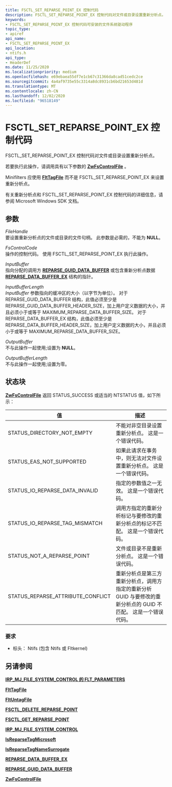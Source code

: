 ```yaml
---
title: FSCTL_SET_REPARSE_POINT_EX 控制代码
description: FSCTL_SET_REPARSE_POINT_EX 控制代码对文件或目录设置重新分析点。
keywords:
- FSCTL_SET_REPARSE_POINT_EX 控制代码可安装的文件系统驱动程序
topic_type:
- apiref
api_name:
- FSCTL_SET_REPARSE_POINT_EX
api_location:
- ntifs.h
api_type:
- HeaderDef
ms.date: 11/25/2020
ms.localizationpriority: medium
ms.openlocfilehash: e69ebaea55df7e1cb67c31366da8cad51cedc2ce
ms.sourcegitcommit: 4a4af9735e55c3314a8dc8931cb6bd21653d481d
ms.translationtype: MT
ms.contentlocale: zh-CN
ms.lasthandoff: 12/02/2020
ms.locfileid: "96518149"
---
```

# <a name="fsctl_set_reparse_point_ex-control-code"></a>FSCTL_SET_REPARSE_POINT_EX 控制代码

FSCTL_SET_REPARSE_POINT_EX 控制代码对文件或目录设置重新分析点。

若要执行此操作，请调用具有以下参数的 [**ZwFsControlFile**](/windows-hardware/drivers/ddi/ntifs/nf-ntifs-zwfscontrolfile) 。

Minifilters 应使用 [**FltTagFile**](/windows-hardware/drivers/ddi/fltkernel/nf-fltkernel-flttagfile) 而不是 FSCTL_SET_REPARSE_POINT_EX 来设置重新分析点。

有关重新分析点和 FSCTL_SET_REPARSE_POINT_EX 控制代码的详细信息，请参阅 Microsoft Windows SDK 文档。

## <a name="parameters"></a>参数

*FileHandle*  
要设置重新分析点的文件或目录的文件句柄。 此参数是必需的，不能为 **NULL**。

*FsControlCode*  
操作的控制代码。 使用 FSCTL_SET_REPARSE_POINT_EX 执行此操作。

*InputBuffer*  
指向分配的调用方 [**REPARSE_GUID_DATA_BUFFER**](/windows-hardware/drivers/ddi/ntifs/ns-ntifs-_reparse_guid_data_buffer) 或包含重新分析点数据 [**REPARSE_DATA_BUFFER_EX**](/windows-hardware/drivers/ddi/ntifs/ns-ntifs-_reparse_data_buffer_ex) 结构的指针。

*InputBufferLength*  
*InputBuffer* 参数指向的缓冲区的大小（以字节为单位）。 对于 REPARSE_GUID_DATA_BUFFER 结构，此值必须至少是 REPARSE_GUID_DATA_BUFFER_HEADER_SIZE，加上用户定义数据的大小，并且必须小于或等于 MAXIMUM_REPARSE_DATA_BUFFER_SIZE。 对于 REPARSE_DATA_BUFFER_EX 结构，此值必须至少是 REPARSE_DATA_BUFFER_HEADER_SIZE，加上用户定义数据的大小，并且必须小于或等于 MAXIMUM_REPARSE_DATA_BUFFER_SIZE。

*OutputBuffer*  
不与此操作一起使用;设置为 **NULL**。

*OutputBufferLength*  
不与此操作一起使用;设置为零。

## <a name="status-block"></a>状态块

[**ZwFsControlFile**](/windows-hardware/drivers/ddi/ntifs/nf-ntifs-zwfscontrolfile) 返回 STATUS_SUCCESS 或适当的 NTSTATUS 值，如下所示：

| 值 | 描述 |
| ----- | ----------- |
| STATUS_DIRECTORY_NOT_EMPTY | 不能对非空目录设置重新分析点。 这是一个错误代码。|
| STATUS_EAS_NOT_SUPPORTED | 如果此请求在事务中，则无法对文件设置重新分析点。 这是一个错误代码。|
 | STATUS_IO_REPARSE_DATA_INVALID | 指定的参数值之一无效。 这是一个错误代码。|
| STATUS_IO_REPARSE_TAG_MISMATCH | 调用方指定的重新分析标记与要修改的重新分析点的标记不匹配。 这是一个错误代码。|
 | STATUS_NOT_A_REPARSE_POINT | 文件或目录不是重新分析点。 这是一个错误代码。|
| STATUS_REPARSE_ATTRIBUTE_CONFLICT | 重新分析点是第三方重新分析点，调用方指定的重新分析 GUID 与要修改的重新分析点的 GUID 不匹配。 这是一个错误代码。|

### <a name="requirements"></a>要求

* 标头： Ntifs (包含 Ntifs 或 Fltkernel) 

## <a name="see-also"></a>另请参阅

[**IRP_MJ_FILE_SYSTEM_CONTROL 的 FLT_PARAMETERS**](flt-parameters-for-irp-mj-file-system-control.md)

[**FltTagFile**](/windows-hardware/drivers/ddi/fltkernel/nf-fltkernel-flttagfile)

[**FltUntagFile**](/windows-hardware/drivers/ddi/fltkernel/nf-fltkernel-fltuntagfile)

[**FSCTL_DELETE_REPARSE_POINT**](fsctl-delete-reparse-point.md)

[**FSCTL_GET_REPARSE_POINT**](fsctl-get-reparse-point.md)

[**IRP_MJ_FILE_SYSTEM_CONTROL**](irp-mj-file-system-control.md)

[**IsReparseTagMicrosoft**](/windows-hardware/drivers/ddi/ntifs/nf-ntifs-isreparsetagmicrosoft)

[**IsReparseTagNameSurrogate**](/windows-hardware/drivers/ddi/ntifs/nf-ntifs-isreparsetagnamesurrogate)

[**REPARSE_DATA_BUFFER_EX**](/windows-hardware/drivers/ddi/ntifs/ns-ntifs-_reparse_data_buffer_ex)

[**REPARSE_GUID_DATA_BUFFER**](/windows-hardware/drivers/ddi/ntifs/ns-ntifs-_reparse_guid_data_buffer)

[**ZwFsControlFile**](/windows-hardware/drivers/ddi/ntifs/nf-ntifs-zwfscontrolfile)
